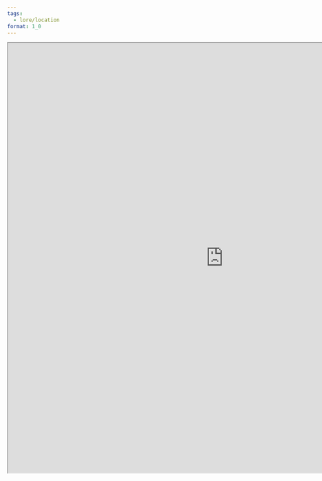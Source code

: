 ```yaml
---
tags:
  - lore/location
format: 1_0
---
```

<iframe src="https://map.pathfinderwiki.com/#location=5/54.2914771/-34.9123368" height=1000px width=1000px></iframe>